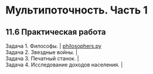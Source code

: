# Мультипоточность. Часть 1
## 11.6 Практическая работа

Задача 1. Философы. | [philosophers.py](https://github.com/wafflelios/Python-Advanced/blob/main/mod11/philosophers.py)<br>
Задача 2. Звездные войны. | <br>
Задача 3. Печатный станок. | <br>
Задача 4. Исследование доходов населения. | 
